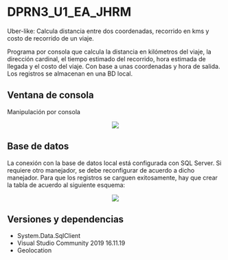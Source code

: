 # DPRN3_U1_EA_JHRM
Uber-like: Calcula distancia entre dos coordenadas, recorrido en kms y costo de recorrido de un viaje.

Programa por consola que calcula la distancia en kilómetros del viaje, la dirección cardinal, el tiempo estimado del recorrido, hora estimada de llegada y el costo del viaje. 
Con base a unas coordenadas y hora de salida. Los registros se almacenan en una BD local.

## Ventana de consola
Manipulación por consola

<p align="center">
  <img src="https://user-images.githubusercontent.com/38293508/190550198-1782af57-d451-44ad-837c-4a5abd63024a.png"/>
</p>


## Base de datos
La conexión con la base de datos local está configurada con SQL Server. Si requiere otro manejador, se debe reconfigurar de acuerdo a dicho manejador. 
Para que los registros se carguen exitosamente, hay que crear la tabla de acuerdo al siguiente esquema:

<p align="center">
  <img src="https://user-images.githubusercontent.com/38293508/190550290-9791e02e-14df-497a-adf0-332af0feb42f.png"/>
</p>


## Versiones y dependencias
* System.Data.SqlClient
* Visual Studio Community 2019 16.11.19
* Geolocation
